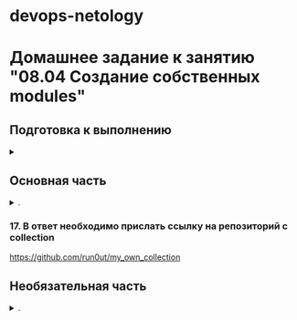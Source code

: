 devops-netology
===============

# Домашнее задание к занятию "08.04 Создание собственных modules"

</details>  

## Подготовка к выполнению

<details><summary></summary>

1. Создайте пустой публичных репозиторий в любом своём проекте: `my_own_collection`
2. Скачайте репозиторий ansible: `git clone https://github.com/ansible/ansible.git` по любому удобному вам пути
3. Зайдите в директорию ansible: `cd ansible`
4. Создайте виртуальное окружение: `python3 -m venv venv`
5. Активируйте виртуальное окружение: `. venv/bin/activate`. Дальнейшие действия производятся только в виртуальном окружении
6. Установите зависимости `pip install -r requirements.txt`
7. Запустить настройку окружения `. hacking/env-setup`
8. Если все шаги прошли успешно - выйти из виртуального окружения `deactivate`
9. Ваше окружение настроено, для того чтобы запустить его, нужно находиться в директории `ansible` и выполнить конструкцию `. venv/bin/activate && . hacking/env-setup`

</details>  

## Основная часть

<details><summary>.</summary>

Наша цель - написать собственный module, который мы можем использовать в своей role, через playbook. Всё это должно быть собрано в виде collection и отправлено в наш репозиторий.

1. В виртуальном окружении создать новый `my_own_module.py` файл
2. Наполнить его содержимым:

    <details><summary>Содержимое под катом</summary>

    ```python
    #!/usr/bin/python

    # Copyright: (c) 2018, Terry Jones <terry.jones@example.org>
    # GNU General Public License v3.0+ (see COPYING or https://www.gnu.org/licenses/gpl-3.0.txt)
    from __future__ import (absolute_import, division, print_function)
    __metaclass__ = type

    DOCUMENTATION = r'''

    module: my_test

    short_description: This is my test module

    # If this is part of a collection, you need to use semantic versioning,
    # i.e. the version is of the form "2.5.0" and not "2.4".
    version_added: "1.0.0"

    description: This is my longer description explaining my test module.

    options:
        name:
            description: This is the message to send to the test module.
            required: true
            type: str
        new:
            description:
                - Control to demo if the result of this module is changed or not.
                - Parameter description can be a list as well.
            required: false
            type: bool
    # Specify this value according to your collection
    # in format of namespace.collection.doc_fragment_name
    extends_documentation_fragment:
        - my_namespace.my_collection.my_doc_fragment_name

    author:
        - Your Name (@yourGitHubHandle)
    '''

    EXAMPLES = r'''
    # Pass in a message
    - name: Test with a message
    my_namespace.my_collection.my_test:
        name: hello world

    # pass in a message and have changed true
    - name: Test with a message and changed output
    my_namespace.my_collection.my_test:
        name: hello world
        new: true

    # fail the module
    - name: Test failure of the module
    my_namespace.my_collection.my_test:
        name: fail me
    '''

    RETURN = r'''
    # These are examples of possible return values, and in general should use other names for return values.
    original_message:
        description: The original name param that was passed in.
        type: str
        returned: always
        sample: 'hello world'
    message:
        description: The output message that the test module generates.
        type: str
        returned: always
        sample: 'goodbye'
    '''

    from ansible.module_utils.basic import AnsibleModule

    def run_module():
        # define available arguments/parameters a user can pass to the module
        module_args = dict(
            name=dict(type='str', required=True),
            new=dict(type='bool', required=False, default=False)
        )

        # seed the result dict in the object
        # we primarily care about changed and state
        # changed is if this module effectively modified the target
        # state will include any data that you want your module to pass back
        # for consumption, for example, in a subsequent task
        result = dict(
            changed=False,
            original_message='',
            message=''
        )

        # the AnsibleModule object will be our abstraction working with Ansible
        # this includes instantiation, a couple of common attr would be the
        # args/params passed to the execution, as well as if the module
        # supports check mode
        module = AnsibleModule(
            argument_spec=module_args,
            supports_check_mode=True
        )

        # if the user is working with this module in only check mode we do not
        # want to make any changes to the environment, just return the current
        # state with no modifications
        if module.check_mode:
            module.exit_json(**result)

        # manipulate or modify the state as needed (this is going to be the
        # part where your module will do what it needs to do)
        result['original_message'] = module.params['name']
        result['message'] = 'goodbye'

        # use whatever logic you need to determine whether or not this module
        # made any modifications to your target
        if module.params['new']:
            result['changed'] = True

        # during the execution of the module, if there is an exception or a
        # conditional state that effectively causes a failure, run
        # AnsibleModule.fail_json() to pass in the message and the result
        if module.params['name'] == 'fail me':
            module.fail_json(msg='You requested this to fail', **result)

        # in the event of a successful module execution, you will want to
        # simple AnsibleModule.exit_json(), passing the key/value results
        module.exit_json(**result)

    def main():
        run_module()

    if __name__ == '__main__':
        main()
    ```
    </details>

    Или возьмите данное наполнение из [статьи](https://docs.ansible.com/ansible/latest/dev_guide/developing_modules_general.html#creating-a-module).

3. Заполните файл в соответствии с требованиями ansible так, чтобы он выполнял основную задачу: module должен создавать текстовый файл на удалённом хосте по пути, определённом в параметре `path`, с содержимым, определённым в параметре `content`.
4. Проверьте module на исполняемость локально.

    ```bash
    $ python -m ansible.modules.my_own_module payload.json

    {"invocation": {"module_args": {"content": "redefine content", "path": "my_test_file.txt"}}, "changed": true}
    $ cat my_test_file.txt
    redefine content
    ```

5. Напишите single task playbook и используйте module в нём.

    ```yml
    ---
    - name: Test module my_own_module
      hosts: localhost
      tasks:
        - name: Testing
          my_own_module:
            path: './my_test_file.txt'
            content: 'Testing playbook content'
    ```

6. Проверьте через playbook на идемпотентность.

    <details><summary>Лог запуска плейбука два раза</summary>

    ```log
    $ ansible-playbook test_my_own_module.yml
    [WARNING]: You are running the development version of Ansible. You should only run Ansible from "devel" if you are modifying the Ansible engine, or trying out features under development. This is a rapidly
    changing source of code and can become unstable at any point.
    [WARNING]: No inventory was parsed, only implicit localhost is available
    [WARNING]: provided hosts list is empty, only localhost is available. Note that the implicit localhost does not match 'all'

    PLAY [Test module my_own_module] ********************************************************************************************************************************************************************************

    TASK [Gathering Facts] ******************************************************************************************************************************************************************************************
    ok: [localhost]

    TASK [Testing] **************************************************************************************************************************************************************************************************
    changed: [localhost]

    PLAY RECAP ******************************************************************************************************************************************************************************************************
    localhost                  : ok=2    changed=1    unreachable=0    failed=0    skipped=0    rescued=0    ignored=0

    $ cat my_test_file.txt
    Testing playbook content
    $ ansible-playbook test_my_own_module.yml
    [WARNING]: You are running the development version of Ansible. You should only run Ansible from "devel" if you are modifying the Ansible engine, or trying out features under development. This is a rapidly
    changing source of code and can become unstable at any point.
    [WARNING]: No inventory was parsed, only implicit localhost is available
    [WARNING]: provided hosts list is empty, only localhost is available. Note that the implicit localhost does not match 'all'

    PLAY [Test module my_own_module] ********************************************************************************************************************************************************************************

    TASK [Gathering Facts] ******************************************************************************************************************************************************************************************
    ok: [localhost]

    TASK [Testing] **************************************************************************************************************************************************************************************************
    ok: [localhost]

    PLAY RECAP ******************************************************************************************************************************************************************************************************
    localhost                  : ok=2    changed=0    unreachable=0    failed=0    skipped=0    rescued=0    ignored=0
    ```

    </details>

7. Выйдите из виртуального окружения.
8. Инициализируйте новую collection: `ansible-galaxy collection init my_own_namespace.yandex_cloud_elk`

    ```log
    $ ansible-galaxy collection init netology86.yandex_cloud_elk
    - Collection netology86.yandex_cloud_elk was created successfully
    ```

9. В данную collection перенесите свой module в соответствующую директорию.

    https://github.com/run0ut/my_own_collection/blob/main/plugins/modules/my_own_module.py

10. Single task playbook преобразуйте в single task role и перенесите в collection. У role должны быть default всех параметров module

    https://github.com/run0ut/my_own_collection/tree/main/roles/netology86-role

11. Создайте playbook для использования этой role.

    [playbook.yml](playbook-to-use-role/playbook.yml)

12. Заполните всю документацию по collection, выложите в свой репозиторий, поставьте тег `1.0.0` на этот коммит.

    - Документация
        - https://github.com/run0ut/my_own_collection/blob/main/README.md
        - https://github.com/run0ut/my_own_collection/blob/main/roles/netology86-role/README.md
    - Релиз 
        - https://github.com/run0ut/my_own_collection/releases/tag/1.0.0

13. Создайте .tar.gz этой collection: `ansible-galaxy collection build` в корневой директории collection.

    ```bash
    $ ansible-galaxy collection build
    Created collection for netology86.yandex_cloud_elk at /home/sergey/git/netology86/yandex_cloud_elk/netology86-yandex_cloud_elk-1.0.0.tar.gz
    ```

14. Создайте ещё одну директорию любого наименования, перенесите туда single task playbook и архив c collection.

    [playbook.yml](netology86-test-collection/playbook.yml)

    ```bash
    mkdir ../netology86-test-collection
    mv netology86-yandex_cloud_elk-1.0.0.tar.gz ../nnetology86-test-collection/
    mv ../ansible/test_my_own_module.yml ../netology86-test-collection/playbook.yml
    ```

15. Установите collection из локального архива: `ansible-galaxy collection install <archivename>.tar.gz`

    ```log
    $ ansible-galaxy collection install netology86-yandex_cloud_elk-1.0.0.tar.gz
    Starting galaxy collection install process
    Process install dependency map
    Starting collection install process
    Installing 'netology86.yandex_cloud_elk:1.0.0' to '/home/sergey/.ansible/collections/ansible_collections/netology86/yandex_cloud_elk'
    netology86.yandex_cloud_elk:1.0.0 was installed successfully
    ```

16. Запустите playbook, убедитесь, что он работает.

    ```log
    $ ansible-playbook -i inventory/prod/ playbook.yml

    PLAY [Test module my_own_module] ********************************************************************************************************************************************************************************

    TASK [Gathering Facts] ******************************************************************************************************************************************************************************************
    ok: [testing_collection]

    TASK [Testing my_own_module] ************************************************************************************************************************************************************************************
    changed: [testing_collection]

    PLAY RECAP ******************************************************************************************************************************************************************************************************
    testing_collection         : ok=2    changed=1    unreachable=0    failed=0    skipped=0    rescued=0    ignored=0

    $ ansible-playbook -i inventory/prod/ playbook.yml

    PLAY [Test module my_own_module] ********************************************************************************************************************************************************************************

    TASK [Gathering Facts] ******************************************************************************************************************************************************************************************
    ok: [testing_collection]

    TASK [Testing my_own_module] ************************************************************************************************************************************************************************************
    ok: [testing_collection]

    PLAY RECAP ******************************************************************************************************************************************************************************************************
    testing_collection         : ok=2    changed=0    unreachable=0    failed=0    skipped=0    rescued=0    ignored=0
    ```

17. В ответ необходимо прислать ссылку на репозиторий с collection

    https://github.com/run0ut/my_own_collection

</details>  

### 17. В ответ необходимо прислать ссылку на репозиторий с collection

https://github.com/run0ut/my_own_collection

## Необязательная часть

<details><summary>.</summary>

1. Реализуйте свой собственный модуль для создания хостов в Yandex Cloud.
2. Модуль может (и должен) иметь зависимость от `yc`, основной функционал: создание ВМ с нужным сайзингом на основе нужной ОС. Дополнительные модули по созданию кластеров Clickhouse, MySQL и прочего реализовывать не надо, достаточно простейшего создания ВМ.
3. Модуль может формировать динамическое inventory, но данная часть не является обязательной, достаточно, чтобы он делал хосты с указанной спецификацией в YAML.
4. Протестируйте модуль на идемпотентность, исполнимость. При успехе - добавьте данный модуль в свою коллекцию.
5. Измените playbook так, чтобы он умел создавать инфраструктуру под inventory, а после устанавливал весь ваш стек ELK на нужные хосты и настраивал его.
6. В итоге, ваша коллекция обязательно должна содержать: elastic-role, kibana-role, filebeat-role, два модуля: my_own_module и модуль управления Yandex Cloud хостами и playbook, который демонстрирует создание ELK-стека.

